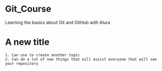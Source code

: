 # Git_Course
Learning the basics about Git and GitHub with Alura

# A new title
    1. Can use to create another topic
    2. Can do a lot of new things that will assist everyone that will see your repository
